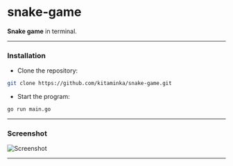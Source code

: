 # snake-game
**Snake game** in terminal.
___
### Installation
- Clone the repository:
```bash
git clone https://github.com/kitaminka/snake-game.git
```
- Start the program:
```bash
go run main.go
```
___
### Screenshot
![Screenshot](https://i.imgur.com/zsZ1Fud.png)
___
